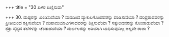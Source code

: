 +++
title = "30 ಖಳರ ಖಣ್ಡಿಸುವಾ"

+++
30. ದುಷ್ಟರನ್ನು ಖಂಡಿಸುವೆಯಾ ? ಮದದಿಂದ ವ್ಯಾಕುಲಗೊಂಡವರನ್ನು ದಂಡಿಸುವೆಯಾ ? ದರಿದ್ರರಾದವರನ್ನು ಪ್ರೀತಿಯಿಂದ ರಕ್ಷಿಸುವೆಯಾ ? ಮಹಾಮಯಾವಿಗಳಾದವರನ್ನು ಶಿಕ್ಷಿಸುವೆಯಾ ? ಸತ್ಕುಲದವರನ್ನು ಕೊಂಡಾಡುವೆಯಾ ? ಶತ್ರು ಸೈನ್ಯದ ತಲೆಗಳನ್ನು ಚೆಂಡಾಡುವೆಯಾ ? ದುರ್ಬಲರನ್ನು ಅತಿಯಾಗಿ ಬಾಧಿಸುವುದಿಲ್ಲ ಅಲ್ಲವೇ ರಾಜಾ ?